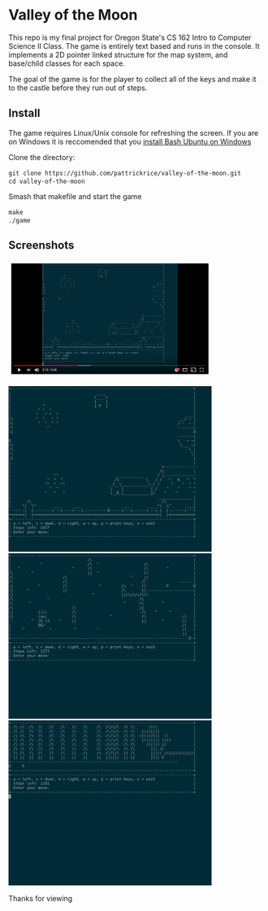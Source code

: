 Valley of the Moon
==================

This repo is my final project for Oregon State's CS 162 Intro to Computer Science II Class.
The game is entirely text based and runs in the console. It implements a 2D pointer linked structure
for the map system, and base/child classes for each space.

The goal of the game is for the player to collect all of the keys and make it to the castle before
they run out of steps.

## Install
The game requires Linux/Unix console for refreshing the screen. If you are on Windows it is
reccomended that you [install Bash Ubuntu on
Windows](https://msdn.microsoft.com/en-us/commandline/wsl/install-win10)

Clone the directory:
```
git clone https://github.com/pattrickrice/valley-of-the-moon.git
cd valley-of-the-moon
```

Smash that makefile and start the game
```
make
./game
```

## Screenshots

<a href="https://www.youtube.com/watch?v=0XQPWDwvvvU"><img
src="screenshots/youtube.png" width="400" /></a> 

<img src="screenshots/1.png" width="400" />
<img src="screenshots/2.png" width="400" />
<img src="screenshots/3.png" width="400" />

Thanks for viewing
